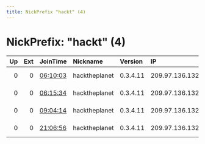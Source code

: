 ```yaml
---
title: NickPrefix "hackt" (4)
---
```


# NickPrefix: "hackt" (4)

|   Up |   Ext | JoinTime                                                                                            | Nickname      | Version   | IP             | AS                | CC   |   ORp |   Dirp | OS    | Contact   |   eFamMembers |
|-----:|------:|:----------------------------------------------------------------------------------------------------|:--------------|:----------|:---------------|:------------------|:-----|------:|-------:|:------|:----------|--------------:|
|    0 |     0 | [06:10:03](https://metrics.torproject.org/rs.html#details/088715F95175B0A68D09BE76EC07C361B2315C6F) | hacktheplanet | 0.3.4.11  | 209.97.136.132 | DigitalOcean, LLC | gb   |  9001 |      0 | Linux | None      |             1 |
|    0 |     0 | [06:15:34](https://metrics.torproject.org/rs.html#details/543A12382B6C4A6ECE7773B19EA21146EE3BB667) | hacktheplanet | 0.3.4.11  | 209.97.136.132 | DigitalOcean, LLC | gb   |  9001 |      0 | Linux | None      |             1 |
|    0 |     0 | [09:04:14](https://metrics.torproject.org/rs.html#details/D9BEDBED009AE56D15C4B15C3BD998A6847A2111) | hacktheplanet | 0.3.4.11  | 209.97.136.132 | DigitalOcean, LLC | gb   |  9001 |      0 | Linux | None      |             1 |
|    0 |     0 | [21:06:56](https://metrics.torproject.org/rs.html#details/C813567B2D9403AA3F35DFEBD0BA9C1CF0677A80) | hacktheplanet | 0.3.4.11  | 209.97.136.132 | DigitalOcean, LLC | gb   |  9001 |      0 | Linux | None      |             1 |
